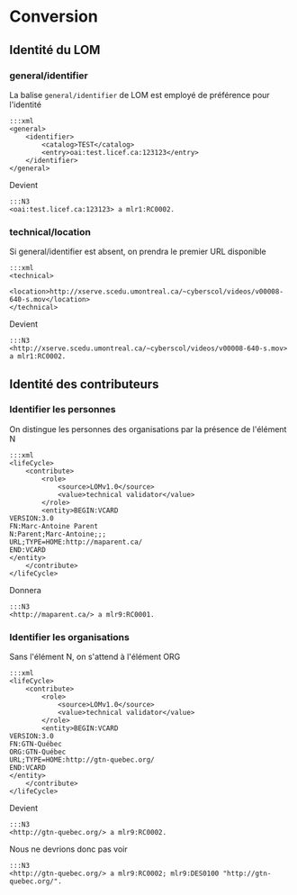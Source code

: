 # Conversion

## Identité du LOM

### general/identifier

La balise `general/identifier` de LOM est employé de préférence pour l'identité

    :::xml
    <general>
        <identifier>
            <catalog>TEST</catalog>
            <entry>oai:test.licef.ca:123123</entry>
        </identifier>
    </general>

Devient

    :::N3
    <oai:test.licef.ca:123123> a mlr1:RC0002.

### technical/location

Si general/identifier est absent, on prendra le premier URL disponible

    :::xml
    <technical>
        <location>http://xserve.scedu.umontreal.ca/~cyberscol/videos/v00008-640-s.mov</location>
    </technical>

Devient

    :::N3
    <http://xserve.scedu.umontreal.ca/~cyberscol/videos/v00008-640-s.mov> a mlr1:RC0002.

## Identité des contributeurs

### Identifier les personnes

On distingue les personnes des organisations par la présence de l'élément N

    :::xml
    <lifeCycle>
        <contribute>
            <role>
                <source>LOMv1.0</source>
                <value>technical validator</value>
            </role>
            <entity>BEGIN:VCARD
    VERSION:3.0
    FN:Marc-Antoine Parent
    N:Parent;Marc-Antoine;;;
    URL;TYPE=HOME:http://maparent.ca/
    END:VCARD
    </entity>
        </contribute>
    </lifeCycle>

Donnera

    :::N3
    <http://maparent.ca/> a mlr9:RC0001.

### Identifier les organisations

Sans l'élément N, on s'attend à l'élément ORG

    :::xml
    <lifeCycle>
        <contribute>
            <role>
                <source>LOMv1.0</source>
                <value>technical validator</value>
            </role>
            <entity>BEGIN:VCARD
    VERSION:3.0
    FN:GTN-Québec
    ORG:GTN-Québec
    URL;TYPE=HOME:http://gtn-quebec.org/
    END:VCARD
    </entity>
        </contribute>
    </lifeCycle>

Devient

    :::N3
    <http://gtn-quebec.org/> a mlr9:RC0002.

Nous ne devrions donc pas voir

    :::N3
    <http://gtn-quebec.org/> a mlr9:RC0002; mlr9:DES0100 "http://gtn-quebec.org/".

